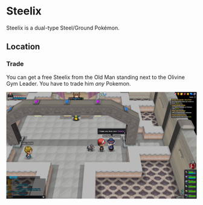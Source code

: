 # Steelix

Steelix is a dual-type Steel/Ground Pokémon.

## Location

### Trade

You can get a free Steelix from the Old Man standing next to the Olivine Gym
Leader. You have to trade him *any* Pokemon.

![steelix map](/img/maps/steelix.png)
